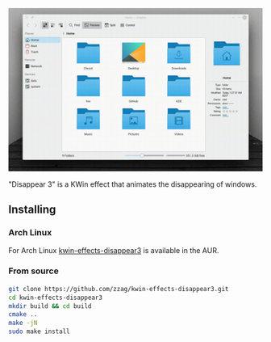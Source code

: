 ![Slow motion](demo/slow-motion.gif)

"Disappear 3" is a KWin effect that animates the disappearing of windows.

## Installing

### Arch Linux

For Arch Linux [kwin-effects-disappear3](https://aur.archlinux.org/packages/kwin-effects-disappear3/)
is available in the AUR.

### From source

```sh
git clone https://github.com/zzag/kwin-effects-disappear3.git
cd kwin-effects-disappear3
mkdir build && cd build
cmake ..
make -jN
sudo make install
```
